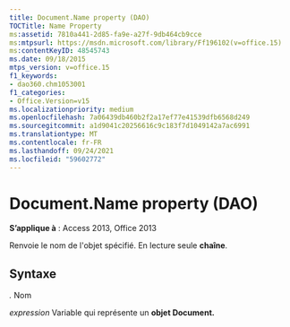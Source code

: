 ```yaml
---
title: Document.Name property (DAO)
TOCTitle: Name Property
ms:assetid: 7810a441-2d85-fa9e-a27f-9db464cb9cce
ms:mtpsurl: https://msdn.microsoft.com/library/Ff196102(v=office.15)
ms:contentKeyID: 48545743
ms.date: 09/18/2015
mtps_version: v=office.15
f1_keywords:
- dao360.chm1053001
f1_categories:
- Office.Version=v15
ms.localizationpriority: medium
ms.openlocfilehash: 7a06439db460b2f2a17ef77e41539dfb6568d249
ms.sourcegitcommit: a1d9041c20256616c9c183f7d1049142a7ac6991
ms.translationtype: MT
ms.contentlocale: fr-FR
ms.lasthandoff: 09/24/2021
ms.locfileid: "59602772"
---
```

# <a name="documentname-property-dao"></a>Document.Name property (DAO)


**S’applique à** : Access 2013, Office 2013

Renvoie le nom de l'objet spécifié. En lecture seule **chaîne**.

## <a name="syntax"></a>Syntaxe

*.* Nom

*expression* Variable qui représente un **objet Document.**

